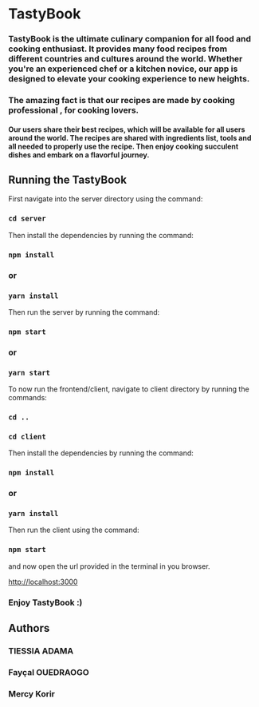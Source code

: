 # TastyBook

### TastyBook is the ultimate culinary companion for all food and cooking enthusiast. It provides many food recipes from different countries and cultures around the world. Whether you're an experienced chef or a kitchen novice, our app is designed to elevate your cooking experience to new heights.

### The amazing fact is that our recipes are made by cooking professional , for cooking lovers.

#### Our users share their best recipes, which will be available for all users around the world. The recipes are shared with ingredients list, tools and all needed to properly use the recipe. Then enjoy cooking succulent dishes and embark on a flavorful journey.

## Running the TastyBook

First navigate into the server directory using the command:

### `cd server`

Then install the dependencies by running the command:

### `npm install`

### or

### `yarn install`

Then run the server by running the command:

### `npm start`

### or

### `yarn start`

To now run the frontend/client, navigate to client directory by running the commands:

### `cd ..`

### `cd client`

Then install the dependencies by running the command:

### `npm install`

### or

### `yarn install`

Then run the client using the command:

### `npm start`

and now open the url provided in the terminal in you browser.

[http://localhost:3000](http://localhost:3000)

### Enjoy TastyBook :)

## Authors

### TIESSIA ADAMA

### Fayçal OUEDRAOGO

### Mercy Korir
